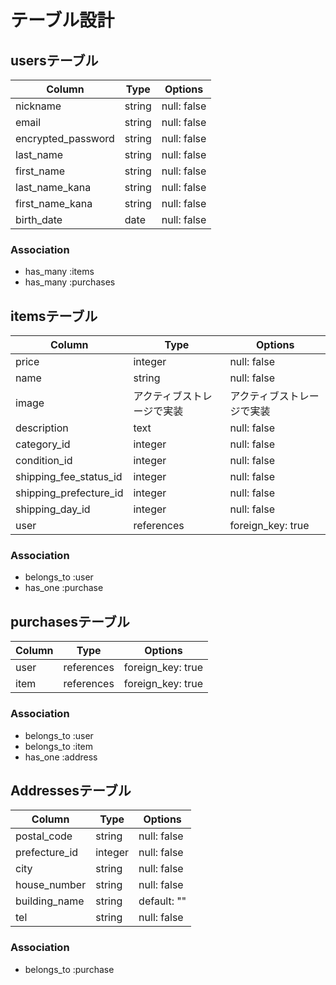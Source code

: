 # テーブル設計

## usersテーブル

| Column                    | Type   | Options     | 
| ------------------------- | ------ | ----------- | 
| nickname                  | string | null: false | 
| email                     | string | null: false | 
| encrypted_password        | string | null: false | 
| last_name                 | string | null: false | 
| first_name                | string | null: false | 
| last_name_kana            | string | null: false | 
| first_name_kana           | string | null: false | 
| birth_date                | date   | null: false | 

### Association
- has_many :items
- has_many :purchases

## itemsテーブル

| Column                 | Type                       | Options                    | 
| ---------------------- | -------------------------- | -------------------------- | 
| price                  | integer                    | null: false                | 
| name                   | string                     | null: false                | 
| image                  | アクティブストレージで実装 | アクティブストレージで実装 | 
| description            | text                       | null: false                | 
| category_id            | integer                    | null: false                | 
| condition_id           | integer                    | null: false                | 
| shipping_fee_status_id | integer                    | null: false                | 
| shipping_prefecture_id | integer                    | null: false                | 
| shipping_day_id        | integer                    | null: false                | 
| user                   | references                 | foreign_key: true          | 

### Association
- belongs_to :user
- has_one :purchase

## purchasesテーブル

| Column | Type       | Options           | 
| -------| ---------- | ----------------- | 
| user   | references | foreign_key: true | 
| item   | references | foreign_key: true | 

### Association
- belongs_to :user
- belongs_to :item
- has_one :address

## Addressesテーブル

| Column        | Type    | Options     | 
| ------------- | ------- | ----------- | 
| postal_code   | string  | null: false | 
| prefecture_id | integer | null: false | 
| city          | string  | null: false | 
| house_number  | string  | null: false | 
| building_name | string  | default: "" | 
| tel           | string  | null: false | 

### Association
- belongs_to :purchase